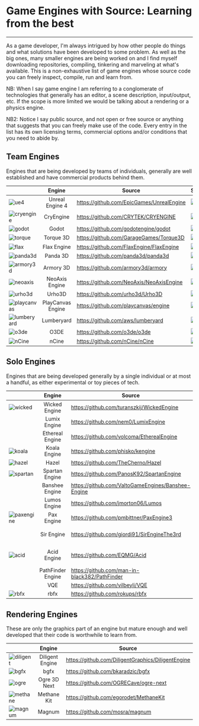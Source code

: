 # Game Engines with Source: Learning from the best
-----------------------------------

As a game developer, I'm always intrigued by how other people do things and what solutions have been developed to some problem. As well as the big ones, many smaller engines are being worked on and I find myself downloading repositories, compiling, tinkering and marveling at what's available. This is a non-exhaustive list of game engines whose source code you can freely inspect, compile, run and learn from.

NB: When I say game engine I am referring to a conglomerate of technologies that generally has an editor, a scene description, input/output, etc. If the scope is more limited we would be talking about a rendering or a physics engine.

NB2: Notice I say public source, and not open or free source or anything that suggests that you can freely make use of the code. Every entry in the list has its own licensing terms, commercial options and/or conditions that you need to abide by.

## Team Engines
Engines that are being developed by teams of individuals, generally are well established and have commercial products behind them.

|| Engine | Source | Screenshot |
| --- | :---: | --- | --- |
|![ue4](https://github.com/redorav/public_source_engines/blob/master/logos/ue4_64px.png)| Unreal Engine 4 | https://github.com/EpicGames/UnrealEngine |<img src="https://i.ytimg.com/vi/mUfuqDEXGGs/maxresdefault.jpg" width="300"/>|
|![cryengine](https://github.com/redorav/public_source_engines/blob/master/logos/cryengine_64px.png)| CryEngine | https://github.com/CRYTEK/CRYENGINE |<img src="https://steamcdn-a.akamaihd.net/steam/apps/220980/ss_8e87d76adb029c0454823e73279f70de20432777.600x338.jpg" width="300"/>|
|![godot](https://github.com/redorav/public_source_engines/blob/master/logos/godot_64px.png)| Godot | https://github.com/godotengine/godot |<img src="https://user-images.githubusercontent.com/180032/54845242-2d1cff00-4cd9-11e9-87af-434063628126.png" width="300"/>|
|![torque](https://github.com/redorav/public_source_engines/blob/master/logos/torque_64px.png)| Torque 3D | https://github.com/GarageGames/Torque3D |<img src="http://static.garagegames.com/static/images/education/torque3d.png" width="300"/>|
|![flax](https://github.com/redorav/public_source_engines/blob/master/logos/flax_64px.png)| Flax Engine | https://github.com/FlaxEngine/FlaxEngine |<img src="https://docs.flaxengine.com/manual/editor/media/title.jpg" width="300"/>|
|![panda3d](https://github.com/redorav/public_source_engines/blob/master/logos/panda3d_64px.png)| Panda 3D | https://github.com/panda3d/panda3d |<img src="https://www.panda3d.org/wp-content/uploads/2018/12/403.png" width="300"/>|
|![armory3d](https://github.com/redorav/public_source_engines/blob/master/logos/armory3d_64px.png)| Armory 3D | https://github.com/armory3d/armory |<img src="https://raw.githubusercontent.com/armory3d/armory_wiki_images/master/getting_started/playground/5.jpg" width="300"/>|
|![neoaxis](https://github.com/redorav/public_source_engines/blob/master/logos/neoaxis_64px.png)| NeoAxis Engine | https://github.com/NeoAxis/NeoAxisEngine |<img src="https://www.neoaxis.com/images/2020_8/NeoAxisEngine_2020_8.png" width="300"/>|
|![urho3d](https://github.com/redorav/public_source_engines/blob/master/logos/urho3d_64px.png)| Urho3D | https://github.com/urho3d/Urho3D |<img src="https://a.fsdn.com/con/app/proj/urho3d/screenshots/unity_2_urho3d.jpg" width="300"/>|
|![playcanvas](https://github.com/redorav/public_source_engines/blob/master/logos/playcanvas_64px.png)| PlayCanvas Engine | https://github.com/playcanvas/engine | <img src="https://upload.wikimedia.org/wikipedia/commons/4/48/PlayCanvas_Editor_Screenshot_-_Jan_2016.jpg" width="300"/> |
|![lumberyard](https://github.com/redorav/public_source_engines/blob/master/logos/lumberyard_64px.png)| Lumberyard | https://github.com/aws/lumberyard | <img src="https://d2908q01vomqb2.cloudfront.net/91032ad7bbcb6cf72875e8e8207dcfba80173f7c/2021/01/21/LY127-1024x556.png" width="300"/> |
|![o3de](https://github.com/redorav/public_source_engines/blob/master/logos/o3de_64px.png)| O3DE | https://github.com/o3de/o3de | <img src="https://d2908q01vomqb2.cloudfront.net/91032ad7bbcb6cf72875e8e8207dcfba80173f7c/2021/07/01/O3DE-002.jpg" width="300"/> |
|![nCine](https://github.com/redorav/public_source_engines/blob/master/logos/ncine_64px.png)| nCine | https://github.com/nCine/nCine | <img src="https://jugilus.github.io/Jugimap-ParallaxScrolling/jugimap_s6_w1300.jpg" width="300"/> |

## Solo Engines
Engines that are being developed generally by a single individual or at most a handful, as either experimental or toy pieces of tech.

|| Engine | Source | Screenshot |
| --- | :---: | --- | --- |
|![wicked](https://github.com/redorav/public_source_engines/blob/master/logos/wicked_64px.png)| Wicked Engine | https://github.com/turanszkij/WickedEngine | <img src="https://camo.githubusercontent.com/a887115583ad60b1b8c5421078b374d0c02c43e8651835cda2e7f792d8f50aff/68747470733a2f2f747572616e737a6b696a2e66696c65732e776f726470726573732e636f6d2f323032302f30382f767867695f73706f6e7a615f736d616c6c2e706e67" width="300"/>|
|| Lumix Engine | https://github.com/nem0/LumixEngine |<img src="https://raw.githubusercontent.com/wiki/nem0/LumixEngine/files/features/editor.jpg" width="300"/>|
|| Ethereal Engine | https://github.com/volcoma/EtherealEngine |<img src="https://user-images.githubusercontent.com/1499411/29488400-f43a5960-8512-11e7-923e-86a0c204da31.png" width="300"/>|
|![koala](https://github.com/redorav/public_source_engines/blob/master/logos/koala_64px.png)| Koala Engine | https://github.com/phisko/kengine ||
|![hazel](https://github.com/redorav/public_source_engines/blob/master/logos/hazel_64px.png)| Hazel | https://github.com/TheCherno/Hazel ||
|![spartan](https://github.com/redorav/public_source_engines/blob/master/logos/spartan_64px.png)| Spartan Engine | https://github.com/PanosK92/SpartanEngine |<img src="https://raw.githubusercontent.com/PanosK92/SpartanEngine/master/Data/readme_screen_1.1.jpg" width="300"/>|
|| Banshee Engine | https://github.com/ValtoGameEngines/Banshee-Engine |<img src="https://camo.githubusercontent.com/cc5fcda8c624ccf1eda7f881f03ac23524bb92f582115dd82d816f2a8a2ebb5d/687474703a2f2f6265617269736873756e2e7468616c617373612e666572616c686f7374696e672e636f6d2f42616e73686565456469746f722e706e67" width="300"/>|
|| Lumos Engine | https://github.com/jmorton06/Lumos |<img src="https://github.com/jmorton06/Lumos/raw/master/Resources/Screenshot0920.png" width="300"/>|
|![paxengine](https://github.com/redorav/public_source_engines/blob/master/logos/paxengine_64px.png)| Pax Engine | https://github.com/pmbittner/PaxEngine3 | <img src="https://github.com/pmbittner/PaxEngine3/blob/master/res/screenshots/3d.PNG" width="300"/>|
|| Sir Engine | https://github.com/giordi91/SirEngineThe3rd | <img src="https://github.com/giordi91/SirEngineThe3rd/raw/develop/docs/images/09_editor.png" width="300"/> |
|![acid](https://github.com/redorav/public_source_engines/blob/master/logos/acid_64px.png)|Acid Engine | https://github.com/EQMG/Acid | <img src="https://github.com/EQMG/Acid/raw/master/Documents/Screenshot3.png" width="300"/> |
|| PathFinder Engine | https://github.com/man-in-black382/PathFinder | <img src="https://camo.githubusercontent.com/315c225e9ee3995f698a1f5d91e130048e8bf8d3f6c390a874ddb813b26e4712/68747470733a2f2f696d6775722e636f6d2f6957774d334f422e706e67" width="300"/> |
|| VQE | https://github.com/vilbeyli/VQE ||
|![rbfx](https://github.com/redorav/public_source_engines/blob/master/logos/rbfx_64px.png)| rbfx | https://github.com/rokups/rbfx | <img src="https://user-images.githubusercontent.com/19151258/49943614-09376980-fef1-11e8-88fe-8c26fcf30a59.jpg" width="300"/> |

## Rendering Engines
These are only the graphics part of an engine but mature enough and well developed that their code is worthwhile to learn from.

|| Engine | Source |
| --- | :---: | --- |
|![diligent](https://github.com/redorav/public_source_engines/blob/master/logos/diligent_64px.png)| Diligent Engine | https://github.com/DiligentGraphics/DiligentEngine |
|![bgfx](https://github.com/redorav/public_source_engines/blob/master/logos/bgfx_64px.png)| bgfx| https://github.com/bkaradzic/bgfx |
|![ogre](https://github.com/redorav/public_source_engines/blob/master/logos/ogre_64px.png)| Ogre 3D Next | https://github.com/OGRECave/ogre-next |
|![methane](https://github.com/redorav/public_source_engines/blob/master/logos/methane_64px.png)| Methane Kit | https://github.com/egorodet/MethaneKit |
|![magnum](https://github.com/redorav/public_source_engines/blob/master/logos/magnum_64px.png)| Magnum | https://github.com/mosra/magnum |

